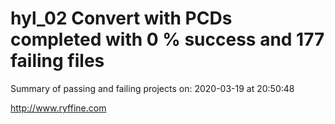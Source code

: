 # hyl_02 Convert with PCDs completed with 0 % success and 177 failing files

Summary of passing and failing projects on: 2020-03-19 at 20:50:48

http://www.ryffine.com
